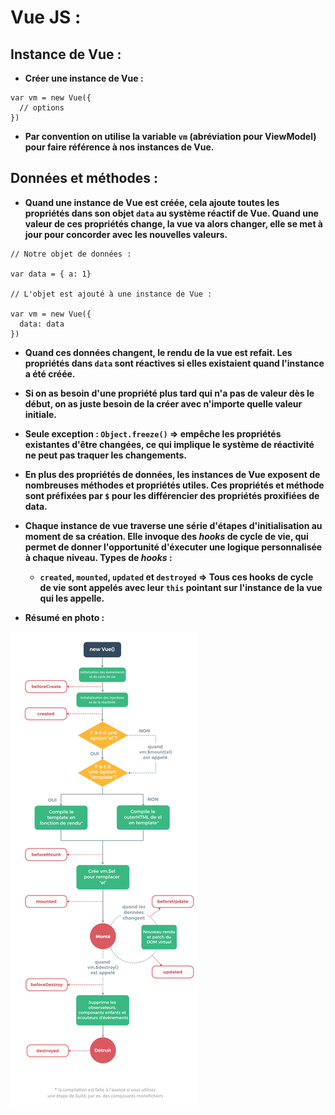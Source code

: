 # Vue JS :

## Instance de Vue :

* **Créer une instance de Vue :**

```
var vm = new Vue({
  // options
})
```

* **Par convention on utilise la variable `vm` (abréviation pour ViewModel) pour faire référence à nos instances de Vue.**

## Données et méthodes :

* **Quand une instance de Vue est créée, cela ajoute toutes les propriétés dans son objet `data` au système réactif de Vue. Quand une valeur de ces propriétés change, la vue va alors changer, elle se met à jour pour concorder avec les nouvelles valeurs.**

```
// Notre objet de données :

var data = { a: 1}

// L'objet est ajouté à une instance de Vue :

var vm = new Vue({
  data: data
})
```

* **Quand ces données changent, le rendu de la vue est refait. Les propriétés dans `data` sont réactives si elles existaient quand l'instance a été créée.**

* **Si on as besoin d'une propriété plus tard qui n'a pas de valeur dès le début, on as juste besoin de la créer avec n'importe quelle valeur initiale.**

* **Seule exception : `Object.freeze()` => empêche les propriétés existantes d'être changées, ce qui implique le système de réactivité ne peut pas traquer les changements.**

* **En plus des propriétés de données, les instances de Vue exposent de nombreuses méthodes et propriétés utiles. Ces propriétés et méthode sont préfixées par `$` pour les différencier des propriétés proxifiées de data.**

* **Chaque instance de vue traverse une série d'étapes d'initialisation au moment de sa création. Elle invoque des *hooks* de cycle de vie, qui permet de donner l'opportunité d'éxecuter une logique personnalisée à chaque niveau. Types de *hooks* :**

	+ **`created`, `mounted`, `updated` et `destroyed` => Tous ces hooks de cycle de vie sont appelés avec leur `this` pointant sur l'instance de la vue qui les appelle.**

* **Résumé en photo :**

![alt text](cycleVie.png "cycle de vie")

